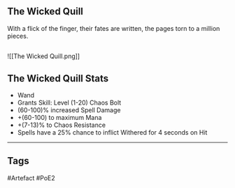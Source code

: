 ## The Wicked Quill
With a flick of the finger, their fates are written,
the pages torn to a million pieces.
##
![[The Wicked Quill.png]]
## The Wicked Quill Stats
- Wand
- Grants Skill: Level (1-20) Chaos Bolt
- (60-100)% increased Spell Damage
- +(60-100) to maximum Mana
- +(7-13)% to Chaos Resistance
- Spells have a 25% chance to inflict Withered for 4 seconds on Hit


---
## Tags
#Artefact
#PoE2
